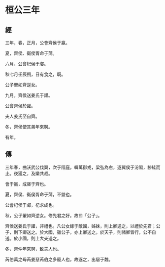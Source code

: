 # 桓公三年
## 經

三年，春，正月，公會齊侯于嬴。

夏，齊侯、衛侯胥命于蒲。

六月，公會杞侯于郕。

秋七月壬辰朔，日有食之，既。

公子翬如齊逆女。

九月，齊侯送姜氏于讙。

公會齊侯於讙。

夫人姜氏至自齊。

冬，齊侯使其弟年來聘。

有年。

## 傳

三年春，曲沃武公伐翼，次于陘庭，韓萬御戎，梁弘為右，逐翼侯于汾隰，驂絓而止。夜獲之，及欒共叔。

會于嬴，成昬于齊也。

夏，齊侯、衛侯胥命于蒲，不盟也。

公會杞侯于郕，杞求成也。

秋，公子翬如齊逆女。修先君之好。故曰「公子」。

齊侯送姜氏于讙，非禮也。凡公女嫁于敵國，姊妹，則上卿送之，以禮於先君；公子，則下卿送之。於大國，雖公子，亦上卿送之。於天子，則諸卿皆行，公不自送。於小國，則上大夫送之。

冬，齊仲年來聘，致夫人也。

芮伯萬之母芮姜惡芮伯之多寵人也，故逐之，出居于魏。

